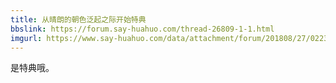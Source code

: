 ```yaml
---
title: 从晴朗的朝色泛起之际开始特典
bbslink: https://forum.say-huahuo.com/thread-26809-1-1.html
imgurl: https://www.say-huahuo.com/data/attachment/forum/201808/27/022306pruou4pr7zynu4u1.jpg
---
```


是特典哦。<!--more-->
